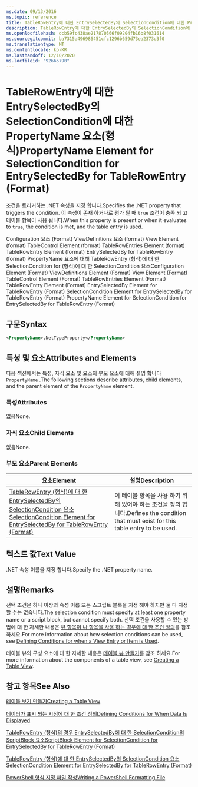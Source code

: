 ```yaml
---
ms.date: 09/13/2016
ms.topic: reference
title: TableRowEntry에 대한 EntrySelectedBy의 SelectionCondition에 대한 PropertyName 요소(형식)
description: TableRowEntry에 대한 EntrySelectedBy의 SelectionCondition에 대한 PropertyName 요소(형식)
ms.openlocfilehash: dcb59fc438ae217870566f09204fb16b8f031614
ms.sourcegitcommit: ba7315a496986451cfc1296b659d73ea2373d3f0
ms.translationtype: MT
ms.contentlocale: ko-KR
ms.lasthandoff: 12/10/2020
ms.locfileid: "92665790"
---
```

# <a name="propertyname-element-for-selectioncondition-for-entryselectedby-for-tablerowentry-format"></a><span data-ttu-id="6f875-103">TableRowEntry에 대한 EntrySelectedBy의 SelectionCondition에 대한 PropertyName 요소(형식)</span><span class="sxs-lookup"><span data-stu-id="6f875-103">PropertyName Element for SelectionCondition for EntrySelectedBy for TableRowEntry (Format)</span></span>

<span data-ttu-id="6f875-104">조건을 트리거하는 .NET 속성을 지정 합니다.</span><span class="sxs-lookup"><span data-stu-id="6f875-104">Specifies the .NET property that triggers the condition.</span></span> <span data-ttu-id="6f875-105">이 속성이 존재 하거나로 평가 될 때 `true` 조건이 충족 되 고 테이블 항목이 사용 됩니다.</span><span class="sxs-lookup"><span data-stu-id="6f875-105">When this property is present or when it evaluates to `true`, the condition is met, and the table entry is used.</span></span>

<span data-ttu-id="6f875-106">Configuration 요소 (Format) ViewDefinitions 요소 (format) View Element (format) TableControl Element (format) TableRowEntries Element (format) TableRowEntry Element (format) EntrySelectedBy for TableRowEntry (format) PropertyName 요소에 대해 TableRowEntry (형식)에 대 한 SelectionCondition for (형식)에 대 한 SelectionCondition 요소</span><span class="sxs-lookup"><span data-stu-id="6f875-106">Configuration Element (Format) ViewDefinitions Element (Format) View Element (Format) TableControl Element (Format) TableRowEntries Element (Format) TableRowEntry Element (Format) EntrySelectedBy Element for TableRowEntry (Format) SelectionCondition Element for EntrySelectedBy for TableRowEntry (Format) PropertyName Element for SelectionCondition for EntrySelectedBy for TableRowEntry (Format)</span></span>

## <a name="syntax"></a><span data-ttu-id="6f875-107">구문</span><span class="sxs-lookup"><span data-stu-id="6f875-107">Syntax</span></span>

```xml
<PropertyName>.NetTypeProperty</PropertyName>
```

## <a name="attributes-and-elements"></a><span data-ttu-id="6f875-108">특성 및 요소</span><span class="sxs-lookup"><span data-stu-id="6f875-108">Attributes and Elements</span></span>

<span data-ttu-id="6f875-109">다음 섹션에서는 특성, 자식 요소 및 요소의 부모 요소에 대해 설명 합니다 `PropertyName` .</span><span class="sxs-lookup"><span data-stu-id="6f875-109">The following sections describe attributes, child elements, and the parent element of the `PropertyName` element.</span></span>

### <a name="attributes"></a><span data-ttu-id="6f875-110">특성</span><span class="sxs-lookup"><span data-stu-id="6f875-110">Attributes</span></span>

<span data-ttu-id="6f875-111">없음</span><span class="sxs-lookup"><span data-stu-id="6f875-111">None.</span></span>

### <a name="child-elements"></a><span data-ttu-id="6f875-112">자식 요소</span><span class="sxs-lookup"><span data-stu-id="6f875-112">Child Elements</span></span>

<span data-ttu-id="6f875-113">없음</span><span class="sxs-lookup"><span data-stu-id="6f875-113">None.</span></span>

### <a name="parent-elements"></a><span data-ttu-id="6f875-114">부모 요소</span><span class="sxs-lookup"><span data-stu-id="6f875-114">Parent Elements</span></span>

|<span data-ttu-id="6f875-115">요소</span><span class="sxs-lookup"><span data-stu-id="6f875-115">Element</span></span>|<span data-ttu-id="6f875-116">설명</span><span class="sxs-lookup"><span data-stu-id="6f875-116">Description</span></span>|
|-------------|-----------------|
|[<span data-ttu-id="6f875-117">TableRowEntry (형식)에 대 한 EntrySelectedBy의 SelectionCondition 요소</span><span class="sxs-lookup"><span data-stu-id="6f875-117">SelectionCondition Element for EntrySelectedBy for TableRowEntry (Format)</span></span>](./selectioncondition-element-for-entryselectedby-for-tablecontrol-format.md)|<span data-ttu-id="6f875-118">이 테이블 항목을 사용 하기 위해 있어야 하는 조건을 정의 합니다.</span><span class="sxs-lookup"><span data-stu-id="6f875-118">Defines the condition that must exist for this table entry to be used.</span></span>|

## <a name="text-value"></a><span data-ttu-id="6f875-119">텍스트 값</span><span class="sxs-lookup"><span data-stu-id="6f875-119">Text Value</span></span>

<span data-ttu-id="6f875-120">.NET 속성 이름을 지정 합니다.</span><span class="sxs-lookup"><span data-stu-id="6f875-120">Specify the .NET property name.</span></span>

## <a name="remarks"></a><span data-ttu-id="6f875-121">설명</span><span class="sxs-lookup"><span data-stu-id="6f875-121">Remarks</span></span>

<span data-ttu-id="6f875-122">선택 조건은 하나 이상의 속성 이름 또는 스크립트 블록을 지정 해야 하지만 둘 다 지정할 수는 없습니다.</span><span class="sxs-lookup"><span data-stu-id="6f875-122">The selection condition must specify at least one property name or a script block, but cannot specify both.</span></span> <span data-ttu-id="6f875-123">선택 조건을 사용할 수 있는 방법에 대 한 자세한 내용은 [뷰 항목이 나 항목을 사용 하는 경우에 대 한 조건 정의](./defining-conditions-for-displaying-data.md)를 참조 하세요.</span><span class="sxs-lookup"><span data-stu-id="6f875-123">For more information about how selection conditions can be used, see [Defining Conditions for when a View Entry or Item is Used](./defining-conditions-for-displaying-data.md).</span></span>

<span data-ttu-id="6f875-124">테이블 뷰의 구성 요소에 대 한 자세한 내용은 [테이블 뷰 만들기](./creating-a-table-view.md)를 참조 하세요.</span><span class="sxs-lookup"><span data-stu-id="6f875-124">For more information about the components of a table view, see [Creating a Table View](./creating-a-table-view.md).</span></span>

## <a name="see-also"></a><span data-ttu-id="6f875-125">참고 항목</span><span class="sxs-lookup"><span data-stu-id="6f875-125">See Also</span></span>

[<span data-ttu-id="6f875-126">테이블 보기 만들기</span><span class="sxs-lookup"><span data-stu-id="6f875-126">Creating a Table View</span></span>](./creating-a-table-view.md)

[<span data-ttu-id="6f875-127">데이터가 표시 되는 시점에 대 한 조건 정의</span><span class="sxs-lookup"><span data-stu-id="6f875-127">Defining Conditions for When Data Is Displayed</span></span>](./defining-conditions-for-displaying-data.md)

[<span data-ttu-id="6f875-128">TableRowEntry (형식)의 경우 EntrySelectedBy에 대 한 SelectionCondition의 ScriptBlock 요소</span><span class="sxs-lookup"><span data-stu-id="6f875-128">ScriptBlock Element for SelectionCondition for EntrySelectedBy for TableRowEntry (Format)</span></span>](./scriptblock-element-for-selectioncondition-for-entryselectedby-for-tablecontrol-format.md)

[<span data-ttu-id="6f875-129">TableRowEntry (형식)에 대 한 EntrySelectedBy의 SelectionCondition 요소</span><span class="sxs-lookup"><span data-stu-id="6f875-129">SelectionCondition Element for EntrySelectedBy for TableRowEntry (Format)</span></span>](./selectioncondition-element-for-entryselectedby-for-tablecontrol-format.md)

[<span data-ttu-id="6f875-130">PowerShell 형식 지정 파일 작성</span><span class="sxs-lookup"><span data-stu-id="6f875-130">Writing a PowerShell Formatting File</span></span>](./writing-a-powershell-formatting-file.md)
